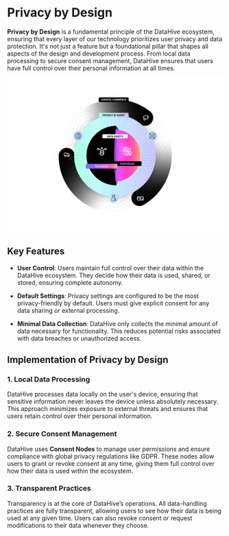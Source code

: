 # Privacy by Design

**Privacy by Design** is a fundamental principle of the DataHive ecosystem, ensuring that every layer of our technology prioritizes user privacy and data protection. It's not just a feature but a foundational pillar that shapes all aspects of the design and development process. From local data processing to secure consent management, DataHive ensures that users have full control over their personal information at all times.

![Privacy by Design](./Images/AgenticLayer.png)

## Key Features

- **User Control**: Users maintain full control over their data within the DataHive ecosystem. They decide how their data is used, shared, or stored, ensuring complete autonomy.
  
- **Default Settings**: Privacy settings are configured to be the most privacy-friendly by default. Users must give explicit consent for any data sharing or external processing.

- **Minimal Data Collection**: DataHive only collects the minimal amount of data necessary for functionality. This reduces potential risks associated with data breaches or unauthorized access.

## Implementation of Privacy by Design

### 1. Local Data Processing
DataHive processes data locally on the user's device, ensuring that sensitive information never leaves the device unless absolutely necessary. This approach minimizes exposure to external threats and ensures that users retain control over their personal information.

### 2. Secure Consent Management
DataHive uses **Consent Nodes** to manage user permissions and ensure compliance with global privacy regulations like GDPR. These nodes allow users to grant or revoke consent at any time, giving them full control over how their data is used within the ecosystem.

### 3. Transparent Practices
Transparency is at the core of DataHive’s operations. All data-handling practices are fully transparent, allowing users to see how their data is being used at any given time. Users can also revoke consent or request modifications to their data whenever they choose.
